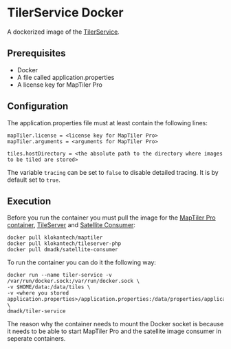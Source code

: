# TilerService Docker
A dockerized image of the [TilerService](https://github.com/maritime-web/TilerService).

## Prerequisites
* Docker
* A file called application.properties
* A license key for MapTiler Pro

## Configuration
The application.properties file must at least contain the following lines:

    mapTiler.license = <license key for MapTiler Pro>
    mapTiler.arguments = <arguments for MapTiler Pro>

    tiles.hostDirectory = <the absolute path to the directory where images to be tiled are stored>

The variable `tracing` can be set to `false` to disable detailed tracing. It is by default set to `true`.

## Execution
Before you run the container you must pull the image for the [MapTiler Pro container](https://hub.docker.com/r/klokantech/maptiler/), [TileServer](https://hub.docker.com/r/klokantech/tileserver-php/) and [Satellite Consumer](https://github.com/maritime-web/Satellite-Consumer):

    docker pull klokantech/maptiler
    docker pull klokantech/tileserver-php
    docker pull dmadk/satellite-consumer

To run the container you can do it the following way:

    docker run --name tiler-service -v /var/run/docker.sock:/var/run/docker.sock \
    -v $HOME/data:/data/tiles \
    -v <where you stored application.properties>/application.properties:/data/properties/application.properties \
    dmadk/tiler-service

The reason why the container needs to mount the Docker socket is because it needs to be able to start MapTiler Pro and the satellite image consumer in seperate containers.
